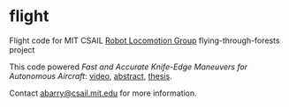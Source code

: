 flight
======

Flight code for MIT CSAIL [Robot Locomotion Group](https://groups.csail.mit.edu/locomotion/index.html) flying-through-forests project

This code powered *Fast and Accurate Knife-Edge Maneuvers for Autonomous Aircraft*: [video](https://www.youtube.com/watch?v=voN9CCmzxYk),  [abstract](http://groups.csail.mit.edu/robotics-center/public_papers/Barry14.pdf), [thesis](http://groups.csail.mit.edu/robotics-center/public_papers/Barry12a.pdf).

Contact <abarry@csail.mit.edu> for more information.
